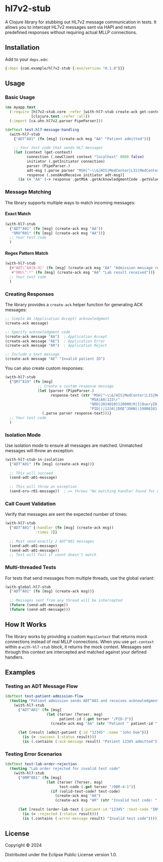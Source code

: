 # hl7v2-stub

A Clojure library for stubbing out HL7v2 message communication in tests. It allows you to intercept HL7v2 messages sent via HAPI and return predefined responses without requiring actual MLLP connections.

## Installation

Add to your `deps.edn`:

```clojure
{:deps {com.example/hl7v2-stub {:mvn/version "0.1.0"}}}
```

## Usage

### Basic Usage

```clojure
(ns myapp.test
  (:require [hl7v2-stub.core :refer [with-hl7-stub create-ack get-context]]
            [clojure.test :refer :all])
  (:import [ca.uhn.hl7v2.parser PipeParser]))

(deftest test-hl7-message-handling
  (with-hl7-stub
    {"ADT^A01" (fn [msg] (create-ack msg "AA" "Patient admitted"))}
    
    ;; Your test code that sends HL7 messages
    (let [context (get-context)
          connection (.newClient context "localhost" 8080 false)
          initiator (.getInitiator connection)
          parser (PipeParser.)
          adt-msg (.parse parser "MSH|^~\\&|HIS|MedCenter|LIS|MedCenter|20240101120000||ADT^A01|123|P|2.4\rPID|||1234||DOE^JOHN")
          response (.sendAndReceive initiator adt-msg)]
      (is (= "AA" (-> response .getMSA .getAcknowledgmentCode .getValue))))))
```

### Message Matching

The library supports multiple ways to match incoming messages:

#### Exact Match
```clojure
(with-hl7-stub
  {"ADT^A01" (fn [msg] (create-ack msg "AA"))
   "ORU^R01" (fn [msg] (create-ack msg "AA"))}
  ;; Your test code
  )
```

#### Regex Pattern Match
```clojure
(with-hl7-stub
  {#"ADT\^A0[0-9]" (fn [msg] (create-ack msg "AA" "Admission message received"))
   #"ORU\^.*" (fn [msg] (create-ack msg "AA" "Lab result received"))}
  ;; Your test code
  )
```

### Creating Responses

The library provides a `create-ack` helper function for generating ACK messages:

```clojure
;; Simple AA (Application Accept) acknowledgment
(create-ack message)

;; Specify acknowledgment code
(create-ack message "AA")  ; Application Accept
(create-ack message "AE")  ; Application Error
(create-ack message "AR")  ; Application Reject

;; Include a text message
(create-ack message "AE" "Invalid patient ID")
```

You can also create custom responses:

```clojure
(with-hl7-stub
  {"QRY^A19" (fn [msg]
               ;; Create a custom response message
               (let [parser (PipeParser.)
                     response-text (str "MSH|^~\\&|HIS|MedCenter|LIS|MedCenter|20240101120000||ADR^A19|456|P|2.4\r"
                                       "MSA|AA|123\r"
                                       "QRD|20240101120000|R|I|QueryID|||1^RD|1234|DEM\r"
                                       "PID|||1234||DOE^JOHN||19800101|M")]
                 (.parse parser response-text)))}
  ;; Your test code
  )
```

### Isolation Mode

Use isolation mode to ensure all messages are matched. Unmatched messages will throw an exception:

```clojure
(with-hl7-stub-in-isolation
  {"ADT^A01" (fn [msg] (create-ack msg))}
  
  ;; This will succeed
  (send-adt-a01-message)
  
  ;; This will throw an exception
  (send-oru-r01-message))  ; => throws "No matching handler found for message"
```

### Call Count Validation

Verify that messages are sent the expected number of times:

```clojure
(with-hl7-stub
  {"ADT^A01" {:handler (fn [msg] (create-ack msg))
              :times 2}}
  
  ;; Must send exactly 2 ADT^A01 messages
  (send-adt-a01-message)
  (send-adt-a01-message))
  ;; Test will fail if count doesn't match
```

### Multi-threaded Tests

For tests that send messages from multiple threads, use the global variant:

```clojure
(with-global-hl7-stub
  {"ADT^A01" (fn [msg] (create-ack msg))}
  
  ;; Messages sent from any thread will be intercepted
  (future (send-adt-message))
  (future (send-adt-message)))
```

## How It Works

The library works by providing a custom `HapiContext` that returns mock connections instead of real MLLP connections. When you use `get-context` within a `with-hl7-stub` block, it returns the mock context. Messages sent through this context are intercepted and matched against your defined handlers.

## Examples

### Testing an ADT Message Flow

```clojure
(deftest test-patient-admission-flow
  (testing "Patient admission sends ADT^A01 and receives acknowledgment"
    (with-hl7-stub
      {"ADT^A01" (fn [msg]
                   (let [terser (Terser. msg)
                         patient-id (.get terser "/PID-3")]
                     (create-ack msg "AA" (str "Patient " patient-id " admitted"))))}
      
      (let [result (admit-patient {:id "12345" :name "John Doe"})]
        (is (= :success (:status result)))
        (is (.contains (:ack-message result) "Patient 12345 admitted"))))))
```

### Testing Error Scenarios

```clojure
(deftest test-lab-order-rejection
  (testing "Lab order rejected for invalid test code"
    (with-hl7-stub
      {"ORM^O01" (fn [msg]
                   (let [terser (Terser. msg)
                         test-code (.get terser "/OBR-4-1")]
                     (if (valid-test-code? test-code)
                       (create-ack msg "AA")
                       (create-ack msg "AR" (str "Invalid test code: " test-code)))))}
      
      (let [result (order-lab-test {:patient-id "12345" :test-code "INVALID"})]
        (is (= :rejected (:status result)))
        (is (.contains (:error-message result) "Invalid test code"))))))
```

## License

Copyright © 2024

Distributed under the Eclipse Public License version 1.0.